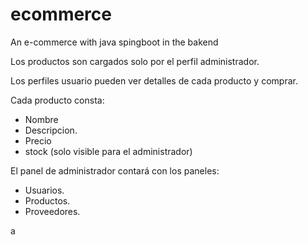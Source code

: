 # ecommerce
An e-commerce with java spingboot in the bakend

Los productos son cargados solo por el perfil administrador.

Los perfiles usuario pueden ver detalles de cada producto y comprar.

Cada producto consta:
- Nombre
- Descripcion.
- Precio
- stock (solo visible para el administrador)

El panel de administrador contará con los paneles:
- Usuarios.
- Productos.
- Proveedores.



a
